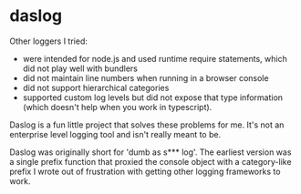 # daslog

Other loggers I tried:
 * were intended for node.js and used runtime require statements, which did not play well with bundlers
 * did not maintain line numbers when running in a browser console
 * did not support hierarchical categories
 * supported custom log levels but did not expose that type information (which doesn't help when you work in typescript).

Daslog is a fun little project that solves these problems for me. It's not an enterprise level logging tool and isn't really meant to be.

Daslog was originally short for 'dumb as s*** log'. The earliest version was a single prefix function that proxied the console object with a category-like prefix I wrote out of frustration with getting other logging frameworks to work.
